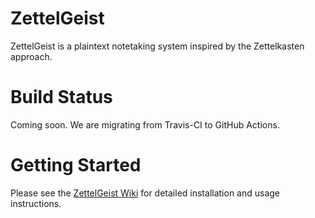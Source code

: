 # ZettelGeist

ZettelGeist is a plaintext notetaking system inspired by the Zettelkasten approach.

# Build Status

Coming soon. We are migrating from Travis-CI to GitHub Actions.

# Getting Started

Please see the [ZettelGeist Wiki](https://github.com/ZettelGeist/zettelgeist/wiki) for detailed installation and usage instructions.

